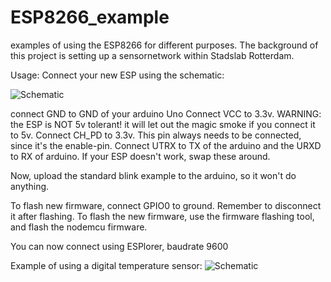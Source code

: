 # ESP8266_example
examples of using the ESP8266 for different purposes. 
The background of this project is setting up a sensornetwork within Stadslab Rotterdam.

Usage:
Connect your new ESP using the schematic:

![Schematic](https://raw.githubusercontent.com/Stadslab/ESP8266_example/master/ESP8266_V091.png)

connect GND to GND of your arduino Uno
Connect VCC to 3.3v. WARNING: the ESP is NOT 5v tolerant! it will let out the magic smoke if you connect it to 5v.
Connect CH_PD to 3.3v. This pin always needs to be connected, since it's the enable-pin.
Connect UTRX to TX of the arduino and the URXD to RX of arduino. If your ESP doesn't work, swap these around.

Now, upload the standard blink example to the arduino, so it won't do anything.

To flash new firmware, connect GPIO0 to ground. Remember to disconnect it after flashing.
To flash the new firmware, use the firmware flashing tool, and flash the nodemcu firmware.

You can now connect using ESPlorer, baudrate 9600

Example of using a digital temperature sensor:
![Schematic](https://raw.githubusercontent.com/ok1cdj/ESP8266-LUA/master/Thermometer-DS18B20-Thingspeak/esp8266-ds18b20-2_bb.png)

